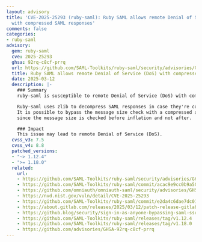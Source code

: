 ```yaml
---
layout: advisory
title: 'CVE-2025-25293 (ruby-saml): Ruby SAML allows remote Denial of Service (DoS)
  with compressed SAML responses'
comments: false
categories:
- ruby-saml
advisory:
  gem: ruby-saml
  cve: 2025-25293
  ghsa: 92rq-c8cf-prrq
  url: https://github.com/SAML-Toolkits/ruby-saml/security/advisories/GHSA-92rq-c8cf-prrq
  title: Ruby SAML allows remote Denial of Service (DoS) with compressed SAML responses
  date: 2025-03-12
  description: |-
    ### Summary
    ruby-saml is susceptible to remote Denial of Service (DoS) with compressed SAML responses.

    Ruby-saml uses zlib to decompress SAML responses in case they're compressed.
    It is possible to bypass the message size check with a compressed assertion
    since the message size is checked before inflation and not after.

    ### Impact
    This issue may lead to remote Denial of Service (DoS).
  cvss_v3: 7.5
  cvss_v4: 8.8
  patched_versions:
  - "~> 1.12.4"
  - ">= 1.18.0"
  related:
    url:
    - https://github.com/SAML-Toolkits/ruby-saml/security/advisories/GHSA-92rq-c8cf-prrq
    - https://github.com/SAML-Toolkits/ruby-saml/commit/acac9e9cc0b9a507882c614f25d41f8b47be349a
    - https://github.com/omniauth/omniauth-saml/security/advisories/GHSA-hw46-3hmr-x9xv
    - https://nvd.nist.gov/vuln/detail/CVE-2025-25293
    - https://github.com/SAML-Toolkits/ruby-saml/commit/e2da4c6dae7dc01a4d9cd221395140a67e2b3eb1
    - https://about.gitlab.com/releases/2025/03/12/patch-release-gitlab-17-9-2-released
    - https://github.blog/security/sign-in-as-anyone-bypassing-saml-sso-authentication-with-parser-differentials
    - https://github.com/SAML-Toolkits/ruby-saml/releases/tag/v1.12.4
    - https://github.com/SAML-Toolkits/ruby-saml/releases/tag/v1.18.0
    - https://github.com/advisories/GHSA-92rq-c8cf-prrq
---
```

